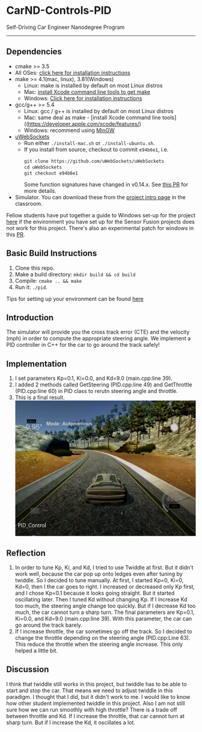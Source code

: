 # CarND-Controls-PID
Self-Driving Car Engineer Nanodegree Program

---

## Dependencies

* cmake >= 3.5
 * All OSes: [click here for installation instructions](https://cmake.org/install/)
* make >= 4.1(mac, linux), 3.81(Windows)
  * Linux: make is installed by default on most Linux distros
  * Mac: [install Xcode command line tools to get make](https://developer.apple.com/xcode/features/)
  * Windows: [Click here for installation instructions](http://gnuwin32.sourceforge.net/packages/make.htm)
* gcc/g++ >= 5.4
  * Linux: gcc / g++ is installed by default on most Linux distros
  * Mac: same deal as make - [install Xcode command line tools]((https://developer.apple.com/xcode/features/)
  * Windows: recommend using [MinGW](http://www.mingw.org/)
* [uWebSockets](https://github.com/uWebSockets/uWebSockets)
  * Run either `./install-mac.sh` or `./install-ubuntu.sh`.
  * If you install from source, checkout to commit `e94b6e1`, i.e.
    ```
    git clone https://github.com/uWebSockets/uWebSockets 
    cd uWebSockets
    git checkout e94b6e1
    ```
    Some function signatures have changed in v0.14.x. See [this PR](https://github.com/udacity/CarND-MPC-Project/pull/3) for more details.
* Simulator. You can download these from the [project intro page](https://github.com/udacity/self-driving-car-sim/releases) in the classroom.

Fellow students have put together a guide to Windows set-up for the project [here](https://s3-us-west-1.amazonaws.com/udacity-selfdrivingcar/files/Kidnapped_Vehicle_Windows_Setup.pdf) if the environment you have set up for the Sensor Fusion projects does not work for this project. There's also an experimental patch for windows in this [PR](https://github.com/udacity/CarND-PID-Control-Project/pull/3).

## Basic Build Instructions

1. Clone this repo.
2. Make a build directory: `mkdir build && cd build`
3. Compile: `cmake .. && make`
4. Run it: `./pid`. 

Tips for setting up your environment can be found [here](https://classroom.udacity.com/nanodegrees/nd013/parts/40f38239-66b6-46ec-ae68-03afd8a601c8/modules/0949fca6-b379-42af-a919-ee50aa304e6a/lessons/f758c44c-5e40-4e01-93b5-1a82aa4e044f/concepts/23d376c7-0195-4276-bdf0-e02f1f3c665d)

## Introduction
The simulator will provide you the cross track error (CTE) and the velocity (mph) in order to compute the appropriate steering angle.  We implement a PID controller in C++ for the car to go around the track safely!

## Implementation
1. I set parameters Kp=0.1, Ki=0.0, and Kd=9.0 (main.cpp:line 39).
2. I added 2 methods called GetSteering (PID.cpp:line 49) and GetThrottle (PID.cpp:line 60) in PID class to rerutn steering angle and throttle.
3. This is a final result.
[![PID Control](https://github.com/FYamazaki/CarND-PID-Control-Project/blob/master/PID_Control.PNG?raw=true)](https://github.com/FYamazaki/CarND-PID-Control-Project/blob/master/PID_Control.mp4?raw=true)

## Reflection

1. In order to tune Kp, Ki, and Kd, I tried to use Twiddle at first.  But it didn't work well, because the car pop up onto ledges even after tuning by twiddle.  So I decided to tune manually.  At first, I started Kp=0, Ki=0, Kd=0, then I the car goes to right.  I increased or decreased only Kp first, and I chose Kp=0.1 because it looks going straight.  But it started oscillating later.  Then I tuned Kd without changing Kp.  If I increase Kd too much, the steering angle change too quickly.  But if I decrease Kd too much, the car cannot turn a sharp turn.  The final parameters are Kp=0.1, Ki=0.0, and Kd=9.0 (main.cpp:line 39).  With this parameter, the car can go around the track barely.
2. If I increase throttle, the car sometimes go off the track.  So I decided to change the throttle depending on the steering angle (PID.cpp:Line 63).  This reduce the throttle when the steering angle increase.  This only helped a little bit.

## Discussion
I think that twiddle still works in this project, but twiddle has to be able to start and stop the car.  That means we need to adjust twiddle in this paradigm.  I thought that I did, but it didn't work to me.  I would like to know how other student implemented twiddle in this project.  Also I am not still sure how we can run smoothly with high throttle?  There is a trade off between throttle and Kd.  If I increase the throttle, that car cannot turn at sharp turn.  But if I increase the Kd, it oscillates a lot.